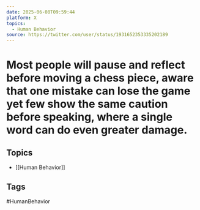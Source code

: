 ```yaml
---
date: 2025-06-08T09:59:44
platform: X
topics:
  - Human Behavior
source: https://twitter.com/user/status/1931652353335202189
---
```

# Most people will pause and reflect before moving a chess piece, aware that one mistake can lose the game yet few show the same caution before speaking, where a single word can do even greater damage.

## Topics
- [[Human Behavior]]

## Tags
#HumanBehavior